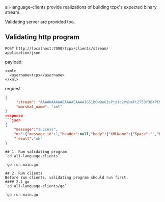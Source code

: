 all-language-clients provide realizations of building tcpx's expected binary stream.

Validating server are provided too.

## Validating http program
```url
POST http://localhost:7000/tcpx/clients/stream/
application/json
```
payload:
```
<xml>
  <username>tcpx</username>
</xml>
```
request
```json
{
     "stream": "AAAANAAAAAEAAAAEAAAAJG51bGw8eG1sPjx1c2VybmFtZT50Y3B4PC91c2VybmFtZT48L3htbD4=",
     "marshal_name": "xml"
}
response
```json
{
    "message":"success",
    "ms":{"message_id":1,"header":null,"body":{"XMLName":{"Space":"","Local":"xml"},"Username":"tcpx"}},
    "result":"ok"
}

```
```
## 1. Run validating program
`cd all-language-clients`

`go run main.go`

## 2. Run clients
Before run clients, validating program should run first.
#### 2.1 go
`cd all-language-clients/go`

`go run main.go`
